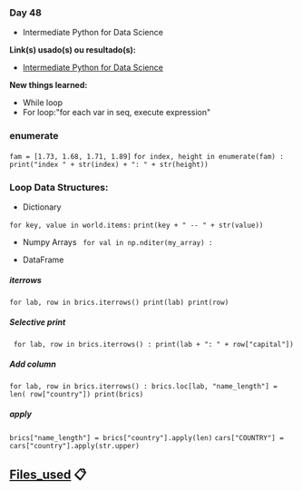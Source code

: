 ### Day 48
 
 - Intermediate Python for Data Science

**Link(s) usado(s) ou resultado(s):** 
 
 - [Intermediate Python for Data Science](https://campus.datacamp.com/courses/intermediate-python-for-data-science/dictionaries-pandas?ex=14 "Intermediate Python for Data Science")
 
 **New things learned:**
- While loop
- For loop:"for each var in seq, execute expression"
### enumerate
 `fam = [1.73, 1.68, 1.71, 1.89]`
`for index, height in enumerate(fam) :`
 `print("index " + str(index) + ": " + str(height))`
### Loop Data Structures: 
- Dictionary

`for key, value in world.items:`
`print(key + " -- " + str(value))`

- Numpy Arrays
` for val in np.nditer(my_array) :`

- DataFrame
##### iterrows
`for lab, row in brics.iterrows()
	print(lab)
	print(row)`
##### Selective print
 
` for lab, row in brics.iterrows() :
 print(lab + ": " + row["capital"])`
##### Add column

`for lab, row in brics.iterrows() :
brics.loc[lab, "name_length"] = len( row["country"])
print(brics)`

##### apply
`brics["name_length"] = brics["country"].apply(len)`
`cars["COUNTRY"] = cars["country"].apply(str.upper)`

## [Files_used](https://github.com/mrncstt/100-days-of-code/tree/master/files/datacamp/python/Intermediate_Python_for_Data_Science "Files_used") :clipboard:
